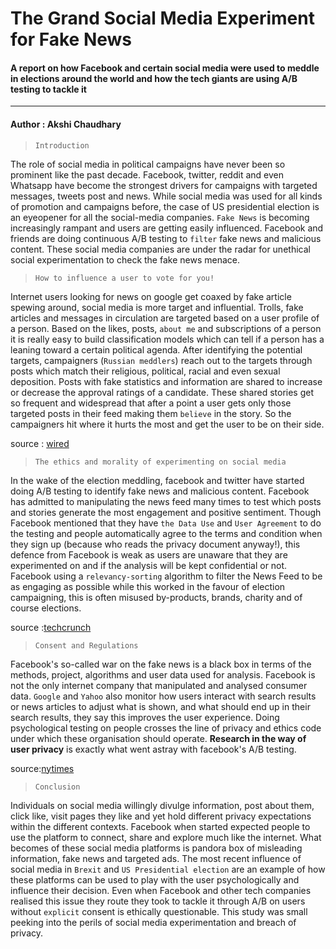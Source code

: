 # The Grand Social Media Experiment for Fake News

#### A report on how Facebook and certain social media were used to meddle in elections around the world and how the tech giants are using A/B testing to tackle it
-------

#### Author : Akshi Chaudhary

> `Introduction`

The role of social media in political campaigns have never been so prominent like the past decade. Facebook, twitter, reddit and even Whatsapp have become the strongest drivers for campaigns with targeted messages, tweets post and news. While social media was used for all kinds of promotion and campaigns before, the case of US presidential election is an eyeopener for all the social-media companies. `Fake News` is becoming increasingly rampant and users are getting easily influenced. Facebook and friends are doing continuous A/B testing to `filter` fake news and malicious content. These social media companies are under the radar for unethical social experimentation to check the fake news menace.


> `How to influence a user to vote for you!`

Internet users looking for news on google get coaxed by fake article spewing around, social media is more target and influential. Trolls, fake articles and messages in circulation are targeted based on a user profile of a person. Based on the likes, posts, `about me` and subscriptions of a person it is really easy to build classification models which can tell if a person has a leaning toward a certain political agenda. After identifying the potential targets, campaigners (`Russian meddlers`) reach out to the targets through posts which match their religious, political, racial and even sexual deposition. Posts with fake statistics and information are shared to increase or decrease the approval ratings of a candidate. These shared stories get so frequent and widespread that after a point a user gets only those targeted posts in their feed making them `believe` in the story. So the campaigners hit where it hurts the most and get the user to be on their side.

source : [wired](https://www.wired.com/2016/11/facebook-won-trump-election-not-just-fake-news/)

> `The ethics and morality of experimenting on social media`

In the wake of the election meddling, facebook and twitter have started doing A/B testing to identify fake news and malicious content. Facebook has admitted to manipulating the news feed many times to test which posts and stories generate the most engagement and positive sentiment. Though Facebook mentioned that they have `the Data Use` and `User Agreement` to do the testing and people automatically agree to the terms and condition when they sign up (because who reads the privacy document anyway!), this defence from Facebook is weak as users are unaware that they are experimented on and if the analysis will be kept confidential or not.
Facebook using a `relevancy-sorting` algorithm to filter the News Feed to be as engaging as possible while this worked in the favour of election campaigning, this is often misused by-products, brands, charity and of course elections.


source :[techcrunch](https://techcrunch.com/2014/06/29/ethics-in-a-data-driven-world/)

> `Consent and Regulations`

Facebook's so-called war on the fake news is a black box in terms of the methods, project, algorithms and user data used for analysis. Facebook is not the only internet company that manipulated and analysed consumer data. `Google` and `Yahoo` also monitor how users interact with search results or news articles to adjust what is shown, and what should end up in their search results, they say this improves the user experience. Doing psychological testing on people crosses the line of privacy and ethics code under which these organisation should operate. **Research in the way of user privacy** is exactly what went astray with facebook's A/B testing.

source:[nytimes](https://www.nytimes.com/2014/06/30/technology/facebook-tinkers-with-users-emotions-in-news-feed-experiment-stirring-outcry.html)

> `Conclusion`

Individuals on social media willingly divulge information, post about them, click like, visit pages they like and yet hold different privacy expectations within the different contexts. Facebook when started expected people to use the platform to connect, share and explore much like the internet. What becomes of these social media platforms is pandora box of misleading information, fake news and targeted ads. The most recent influence of social media in `Brexit` and `US Presidential election` are an example of how these platforms can be used to play with the user psychologically and influence their decision. Even when Facebook and other tech companies realised this issue they route they took to tackle it through A/B on users without `explicit` consent is ethically questionable. This study was small peeking into the perils of social media experimentation and breach of privacy.
